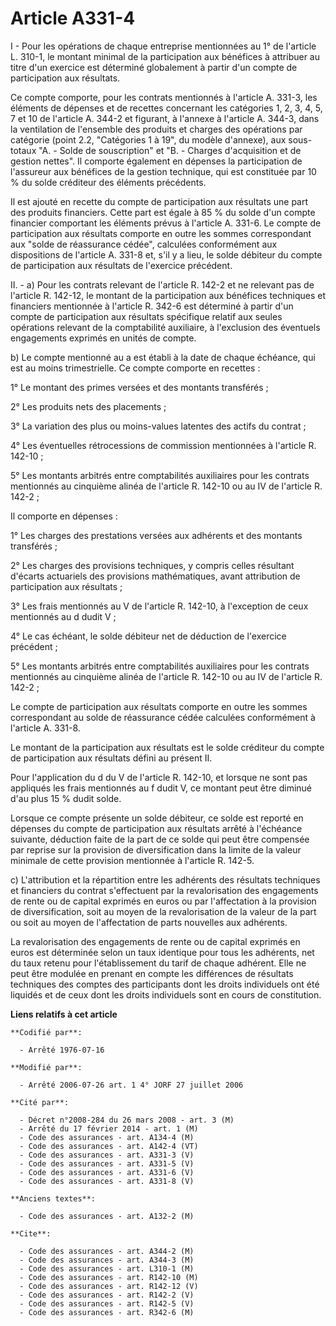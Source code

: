 # Article A331-4

I - Pour les opérations de chaque entreprise mentionnées au 1° de l'article L. 310-1, le montant minimal de la participation
aux bénéfices à attribuer au titre d'un exercice est déterminé globalement à partir d'un compte de participation aux
résultats.

Ce compte comporte, pour les contrats mentionnés à l'article A. 331-3, les éléments de dépenses et de recettes concernant les
catégories 1, 2, 3, 4, 5, 7 et 10 de l'article A. 344-2 et figurant, à l'annexe à l'article A. 344-3, dans la ventilation de
l'ensemble des produits et charges des opérations par catégorie (point 2.2, "Catégories 1 à 19", du modèle d'annexe), aux
sous-totaux "A. - Solde de souscription" et "B. - Charges d'acquisition et de gestion nettes". Il comporte également en
dépenses la participation de l'assureur aux bénéfices de la gestion technique, qui est constituée par 10 % du solde créditeur
des éléments précédents.

Il est ajouté en recette du compte de participation aux résultats une part des produits financiers. Cette part est égale à 85
% du solde d'un compte financier comportant les éléments prévus à l'article A. 331-6. Le compte de participation aux
résultats comporte en outre les sommes correspondant aux "solde de réassurance cédée", calculées conformément aux
dispositions de l'article A. 331-8 et, s'il y a lieu, le solde débiteur du compte de participation aux résultats de
l'exercice précédent.

II. - a) Pour les contrats relevant de l'article R. 142-2 et ne relevant pas de l'article R. 142-12, le montant de la
participation aux bénéfices techniques et financiers mentionnée à l'article R. 342-6 est déterminé à partir d'un compte de
participation aux résultats spécifique relatif aux seules opérations relevant de la comptabilité auxiliaire, à l'exclusion
des éventuels engagements exprimés en unités de compte.

b) Le compte mentionné au a est établi à la date de chaque échéance, qui est au moins trimestrielle. Ce compte comporte en
recettes :

1° Le montant des primes versées et des montants transférés ;

2° Les produits nets des placements ;

3° La variation des plus ou moins-values latentes des actifs du contrat ;

4° Les éventuelles rétrocessions de commission mentionnées à l'article R. 142-10 ;

5° Les montants arbitrés entre comptabilités auxiliaires pour les contrats mentionnés au cinquième alinéa de l'article R.
142-10 ou au IV de l'article R. 142-2 ;

Il comporte en dépenses :

1° Les charges des prestations versées aux adhérents et des montants transférés ;

2° Les charges des provisions techniques, y compris celles résultant d'écarts actuariels des provisions mathématiques, avant
attribution de participation aux résultats ;

3° Les frais mentionnés au V de l'article R. 142-10, à l'exception de ceux mentionnés au d dudit V ;

4° Le cas échéant, le solde débiteur net de déduction de l'exercice précédent ;

5° Les montants arbitrés entre comptabilités auxiliaires pour les contrats mentionnés au cinquième alinéa de l'article R.
142-10 ou au IV de l'article R. 142-2 ;

Le compte de participation aux résultats comporte en outre les sommes correspondant au solde de réassurance cédée calculées
conformément à l'article A. 331-8.

Le montant de la participation aux résultats est le solde créditeur du compte de participation aux résultats défini au
présent II.

Pour l'application du d du V de l'article R. 142-10, et lorsque ne sont pas appliqués les frais mentionnés au f dudit V, ce
montant peut être diminué d'au plus 15 % dudit solde.

Lorsque ce compte présente un solde débiteur, ce solde est reporté en dépenses du compte de participation aux résultats
arrêté à l'échéance suivante, déduction faite de la part de ce solde qui peut être compensée par reprise sur la provision de
diversification dans la limite de la valeur minimale de cette provision mentionnée à l'article R. 142-5.

c) L'attribution et la répartition entre les adhérents des résultats techniques et financiers du contrat s'effectuent par la
revalorisation des engagements de rente ou de capital exprimés en euros ou par l'affectation à la provision de
diversification, soit au moyen de la revalorisation de la valeur de la part ou soit au moyen de l'affectation de parts
nouvelles aux adhérents.

La revalorisation des engagements de rente ou de capital exprimés en euros est déterminée selon un taux identique pour tous
les adhérents, net du taux retenu pour l'établissement du tarif de chaque adhérent. Elle ne peut être modulée en prenant en
compte les différences de résultats techniques des comptes des participants dont les droits individuels ont été liquidés et
de ceux dont les droits individuels sont en cours de constitution.

**Liens relatifs à cet article**

	**Codifié par**:

	  - Arrêté 1976-07-16

	**Modifié par**:

	  - Arrêté 2006-07-26 art. 1 4° JORF 27 juillet 2006

	**Cité par**:

	  - Décret n°2008-284 du 26 mars 2008 - art. 3 (M)
	  - Arrêté du 17 février 2014 - art. 1 (M)
	  - Code des assurances - art. A134-4 (M)
	  - Code des assurances - art. A142-4 (VT)
	  - Code des assurances - art. A331-3 (V)
	  - Code des assurances - art. A331-5 (V)
	  - Code des assurances - art. A331-6 (V)
	  - Code des assurances - art. A331-8 (V)

	**Anciens textes**:

	  - Code des assurances - art. A132-2 (M)

	**Cite**:

	  - Code des assurances - art. A344-2 (M)
	  - Code des assurances - art. A344-3 (M)
	  - Code des assurances - art. L310-1 (M)
	  - Code des assurances - art. R142-10 (M)
	  - Code des assurances - art. R142-12 (V)
	  - Code des assurances - art. R142-2 (V)
	  - Code des assurances - art. R142-5 (V)
	  - Code des assurances - art. R342-6 (M)
